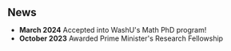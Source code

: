 <h1 id="news"></h1>

<h2 style="margin: 60px 0px 10px;">News</h2>
<ul>

<li><strong>March 2024</strong> Accepted into WashU's Math PhD program! </li>
<li><strong>October 2023</strong> Awarded Prime Minister's Research Fellowship </li> 

</ul>
